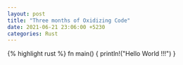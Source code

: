 ```yaml
---
layout: post
title: "Three months of Oxidizing Code"
date: 2021-06-21 23:06:00 +5230
categories: Rust 
---
```

{% highlight rust %}
fn main()
{
    println!("Hello World !!!")
}
  
